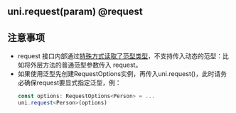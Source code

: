 ## uni.request(param) @request

<!-- UTSAPIJSON.request.description -->

<!-- UTSAPIJSON.request.param -->

<!-- UTSAPIJSON.request.returnValue -->

<!-- UTSAPIJSON.request.example -->

<!-- UTSAPIJSON.request.compatibility -->

<!-- UTSAPIJSON.request.tutorial -->

<!-- UTSAPIJSON.request.example -->

## 注意事项

* request 接口内部通过[特殊方式读取了范型类型](../../uts/generics.md#使用限制)，不支持传入动态的范型：比如将外层方法的普通范型参数传入 request。
* 如果使用泛型先创建RequestOptions实例，再传入uni.request()，此时请务必确保request要显式指定泛型，例：
    ```typescript
    const options: RequestOptions<Person> = ...
    uni.request<Person>(options)
    ```

<!-- UTSAPIJSON.general_type.name -->

<!-- UTSAPIJSON.general_type.param -->
